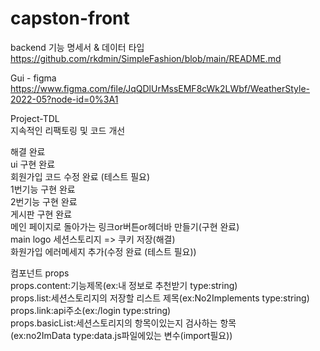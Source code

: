 # capston-front

backend 기능 명세서 & 데이터 타입
https://github.com/rkdmin/SimpleFashion/blob/main/README.md  
  
  
Gui - figma  
https://www.figma.com/file/JqQDlUrMssEMF8cWk2LWbf/WeatherStyle-2022-05?node-id=0%3A1

Project-TDL  
지속적인 리팩토링 및 코드 개선 

해결 완료  
ui 구현 완료  
회원가입 코드 수정 완료 (테스트 필요)  
1번기능 구현 완료    
2번기능 구현 완료    
게시판 구현 완료       
메인 페이지로 돌아가는 링크or버튼or헤더바 만들기(구현 완료)    
main logo 세션스토리지 => 쿠키 저장(해결)    
화원가입 에러메세지 추가(수정 완료 (테스트 필요))      

컴포넌트 props   
props.content:기능제목(ex:내 정보로 추천받기 type:string)  
props.list:세션스토리지의 저장할 리스트 제목(ex:No2Implements type:string)  
props.link:api주소(ex:/login type:string)  
props.basicList:세션스토리지의 항목이있는지 검사하는 항목  
(ex:no2ImData type:data.js파일에있는 변수(import필요))    




